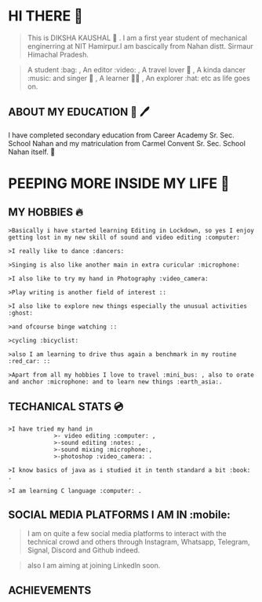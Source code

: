 # HI THERE :stars:
 
>This is DIKSHA KAUSHAL :girl: . I am a first year student of mechanical enginerring at NIT Hamirpur.I am bascically from Nahan distt. Sirmaur Himachal Pradesh.

>A student :bag: , An editor :video: , A travel lover :bus: , A kinda dancer :music: and singer :guitar: , A learner :student: , An explorer :hat: etc as life goes on.

## ABOUT MY EDUCATION :book: :pen: 

I have completed secondary education from Career Academy Sr. Sec. School Nahan and my matriculation from Carmel Convent Sr. Sec. School Nahan itself. :school:

# PEEPING MORE INSIDE MY LIFE :butterfly:
 
  ## MY HOBBIES :fire:
  
    >Basically i have started learning Editing in Lockdown, so yes I enjoy getting lost in my new skill of sound and video editing :computer:
 
    >I really like to dance :dancers:
 
    >Singing is also like another main in extra curicular :microphone:
 
    >I also like to try my hand in Photography :video_camera:
 
    >Play writing is another field of interest ::
 
    >I also like to explore new things especially the unusual activities :ghost:
 
    >and ofcourse binge watching ::
 
    >cycling :bicyclist:
 
    >also I am learning to drive thus again a benchmark in my routine :red_car: ::
 
    >Apart from all my hobbies I love to travel :mini_bus: , also to orate and anchor :microphone: and to learn new things :earth_asia:.
    
  ## TECHANICAL STATS :cd:
   
    >I have tried my hand in 
                 >- video editing :computer: ,
                 >-sound editing :notes: ,
                 >-sound mixing :microphone:,
                 >-photoshop :video_camera: .
    
    >I know basics of java as i studied it in tenth standard a bit :book: .
    
    >I am learning C language :computer: .
    
   ## SOCIAL MEDIA PLATFORMS I AM IN :mobile:
   
   >I am on quite a few social media platforms to interact with the technical crowd and others through Instagram, Whatsapp, Telegram, Signal, Discord and Github indeed.
  
   >also I am aiming at joining Linkedln soon.
   
   ## ACHIEVEMENTS
   
   
   
   
 
 
 
 
 
 
 
 
 

 
